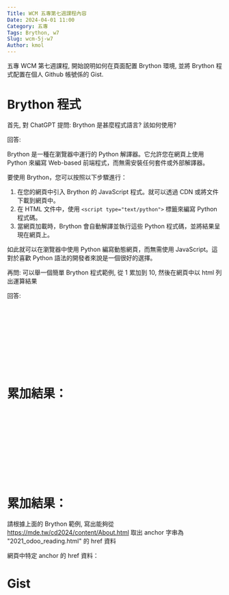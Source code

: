 ```yaml
---
Title: WCM 五專第七週課程內容
Date: 2024-04-01 11:00
Category: 五專
Tags: Brython, w7
Slug: wcm-5j-w7
Author: kmol
---
```


五專 WCM 第七週課程, 開始說明如何在頁面配置 Brython 環境, 並將 Brython 程式配置在個人 Github 帳號係的 Gist.

<!-- PELICAN_END_SUMMARY -->

# Brython 程式

首先, 對 ChatGPT 提問: Brython 是甚麼程式語言? 該如何使用?

回答:

Brython 是一種在瀏覽器中運行的 Python 解譯器。它允許您在網頁上使用 Python 來編寫 Web-based 前端程式，而無需安裝任何套件或外部解譯器。

要使用 Brython，您可以按照以下步驟進行：

1. 在您的網頁中引入 Brython 的 JavaScript 程式。就可以透過 CDN 或將文件下載到網頁中。
2. 在 HTML 文件中，使用 `<script type="text/python">` 標籤來編寫 Python 程式碼。
3. 當網頁加載時，Brython 會自動解譯並執行這些 Python 程式碼，並將結果呈現在網頁上。

如此就可以在瀏覽器中使用 Python 編寫動態網頁，而無需使用 JavaScript。這對於喜歡 Python 語法的開發者來說是一個很好的選擇。

再問: 可以舉一個簡單 Brython 程式範例, 從 1 累加到 10, 然後在網頁中以 html 列出運算結果

回答:

<pre class="brush: html">
<!DOCTYPE html>
<html>
<head>
  <!-- 引入 Brython 的 JavaScript 文件 -->
  <script type="text/javascript" src="https://cdn.jsdelivr.net/npm/brython@3.9.5/brython.min.js"></script>
</head>
<body>
<script type="text/javascript">
window.onload=function(){
brython();
}
</script>
<h1>累加結果：</h1>
<ul id="result"></ul>

<!-- 在 <script type="text/python"> 標籤中編寫 Python 代碼 -->
<script type="text/python">
from browser import document
result_list = document.getElementById("result")
# sum 初始值設為 0
sum = 0
init = 1
upto = 10
# 利用 for 重複迴圈與變數加法進行累加
for i in range(init, upto+1):
    sum = sum + i
    # skip the first one
    if i !=1:
        result_list.innerHTML += "<li>{} + {} = {}</li>".format(sum-i, i, sum)
</script>
</body>
</html>
</pre>
<!-- 導入 Brython 程式庫 -->
<script src="./../cmsimde/static/brython.js"></script>
<script src="./../cmsimde/static/brython_stdlib.js"></script>
<!-- 啟動 Brython -->
<script>
window.onload=function(){
brython();
}
</script>
<h1>累加結果：</h1>
<!-- 顯示結果標註 -->
<ul id="result"></ul>

<!-- 在 <script type="text/python"> 標籤中編寫 Python 代碼 -->
<script type="text/python">
from browser import document
result_list = document.getElementById("result")
# sum 初始值設為 0
sum = 0
init = 1
upto = 10
# 利用 for 重複迴圈與變數加法進行累加
for i in range(init, upto+1):
    sum = sum + i
    # skip the first one
    if i !=1:
        result_list.innerHTML += "<li>{} + {} = {}</li>".format(sum-i, i, sum)
</script>

請根據上面的 Brython 範例, 寫出能夠從 https://mde.tw/cd2024/content/About.html  取出 anchor 字串為 "2021_odoo_reading.html" 的 href 資料

網頁中特定 anchor 的 href 資料：
 <span id="result2"></span>

  <!-- 在 <script type="text/python"> 標籤中編寫 Python 代碼 -->
<script type="text/python">
from browser import document
# 從網站讀取超文件資料
html_content = open("https://mde.tw/cd2024/content/About.html").read()
# 列出檢查
#print(html_content)
# 將 HTML 內容轉換為 DOM 物件
dom = document.createElement('html')
dom.innerHTML = html_content
result_list = document.getElementById("result2")

# 查找所有的 anchor 標籤
anchors = dom.querySelectorAll('a')
# 列出檢查
#print(anchors)
# 遍歷每個 anchor 標籤
for anchor in anchors:
    # 檢查 anchor 文字是否為特定值
    if anchor.text.strip() == "2021_odoo_reading.html":
        # 在網頁上顯示 href 資料
        result_list.innerHTML += "<li>{}</li>".format(anchor.getAttribute('href')) 
</script>

# Gist

